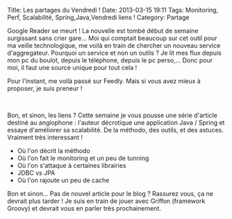 Title: Les partages du Vendredi !
Date: 2013-03-15 19:11
Tags:  Monitoring, Perf, Scalabilité, Spring,Java,Vendredi liens !
Category: Partage

Google Reader se meurt ! La nouvelle est tombé début de semaine surgissant
sans crier gare... Moi qui comptait beaucoup sur cet outil pour ma veille
technologique, me voilà en train de chercher un nouveau service d'aggregateur.
Pourquoi un service et non un outils ? Je lit mes flux depuis mon pc du boulot,
depuis le téléphone, depuis le pc perso,... Donc pour moi, il faut une source
unique pour tout cela !

Pour l'instant, me voilà passé sur Feedly. Mais si vous avez mieux à
proposer, je suis preneur !

 

Bon, et sinon, les liens ? Cette semaine je vous pousse une série d'article
destiné au anglophone : l'auteur décrotique une application Java / Spring et
essaye d'améliorer sa scalabilité. De la méthodo, des outils, et des astuces.
Vraiment très interessant !



*    Où l'on décrit la méthodo
*    Où l'on fait le monitoring et un peu de tunning
*    Où l'on s'attaque à certaines librairies
*    JDBC vs JPA
*    Où l'on rajoute un peu de cache

Bon et sinon... Pas de nouvel article pour le blog ? Rassurez vous, ça ne
devrait plus tarder ! Je suis en train de jouer avec Griffon (framework Groovy)
et devrait vous en parler très prochainement.


